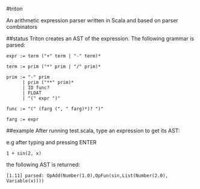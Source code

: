 #triton

An arithmetic expression parser written in Scala and based on parser combinators

##status
Triton creates an AST of the expression. The following grammar is parsed:

```
expr := term ("+" term | "-" term)*

term := prim ("*" prim | "/" prim)*

prim := "-" prim 
      | prim ("**" prim)* 
      | ID func? 
      | FLOAT 
      | "(" expr ")"

func := "(" (farg (", " farg)*)? ")"

farg := expr
```

##example
After running test.scala, type an expression to get its AST:

e.g after typing and pressing ENTER
```
1 + sin(2, x)
```
the following AST is returned:
```
[1.11] parsed: OpAdd(Number(1.0),OpFun(sin,List(Number(2.0), Variable(x))))
```
